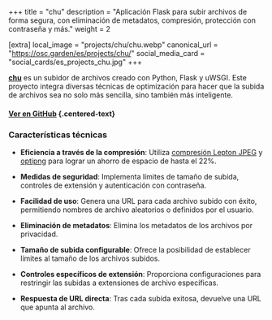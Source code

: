 +++
title = "chu"
description = "Aplicación Flask para subir archivos de forma segura, con eliminación de metadatos, compresión, protección con contraseña y más."
weight = 2

[extra]
local_image = "projects/chu/chu.webp"
canonical_url = "https://osc.garden/es/projects/chu/"
social_media_card = "social_cards/es_projects_chu.jpg"
+++

[**chu**](https://github.com/welpo/chu) es un subidor de archivos creado con Python, Flask y uWSGI. Este proyecto integra diversas técnicas de optimización para hacer que la subida de archivos sea no solo más sencilla, sino también más inteligente.

#### [Ver en GitHub](https://github.com/welpo/chu) {.centered-text}

### Características técnicas

- **Eficiencia a través de la compresión**: Utiliza [compresión Lepton JPEG](https://github.com/microsoft/lepton_jpeg_rust) y [optipng](http://optipng.sourceforge.net/) para lograr un ahorro de espacio de hasta el 22%.

- **Medidas de seguridad**: Implementa límites de tamaño de subida, controles de extensión y autenticación con contraseña.

- **Facilidad de uso**: Genera una URL para cada archivo subido con éxito, permitiendo nombres de archivo aleatorios o definidos por el usuario.

- **Eliminación de metadatos**: Elimina los metadatos de los archivos por privacidad.

- **Tamaño de subida configurable**: Ofrece la posibilidad de establecer límites al tamaño de los archivos subidos.

- **Controles específicos de extensión**: Proporciona configuraciones para restringir las subidas a extensiones de archivo específicas.

- **Respuesta de URL directa**: Tras cada subida exitosa, devuelve una URL que apunta al archivo.
